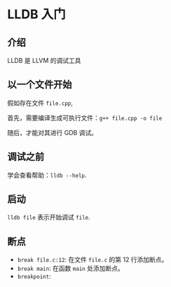 # LLDB 入门

## 介绍

LLDB 是 LLVM 的调试工具

## 以一个文件开始

假如存在文件 `file.cpp`,

首先，需要编译生成可执行文件：`g++ file.cpp -o file`

随后，才能对其进行 GDB 调试。

## 调试之前

学会查看帮助：`lldb --help`.

## 启动

`lldb file` 表示开始调试 `file`.

## 断点

- `break file.c:12`: 在文件 `file.c` 的第 12 行添加断点。
- `break main`: 在函数 `main` 处添加断点。
- `breakpoint`: 